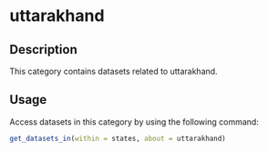 
# uttarakhand
## Description
This category contains datasets related to uttarakhand.
## Usage
Access datasets in this category by using the following command:
```r
get_datasets_in(within = states, about = uttarakhand)
```
